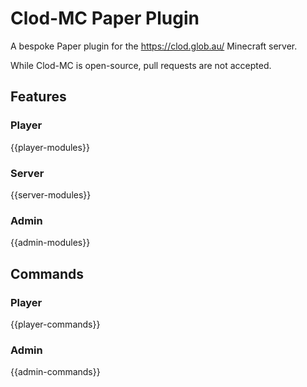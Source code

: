 # Clod-MC Paper Plugin

A bespoke Paper plugin for the https://clod.glob.au/ Minecraft server.

While Clod-MC is open-source, pull requests are not accepted.

## Features

### Player

{{player-modules}}

### Server

{{server-modules}}

### Admin

{{admin-modules}}

## Commands

### Player

{{player-commands}}

### Admin

{{admin-commands}}
